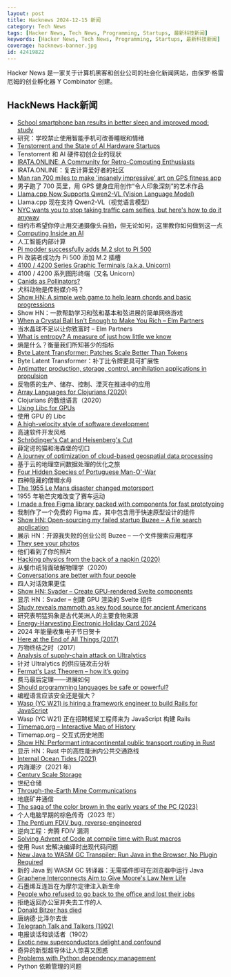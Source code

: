 ```yaml
---
layout: post
title: Hacknews 2024-12-15 新闻
category: Tech News
tags: [Hacker News, Tech News, Programming, Startups, 最新科技新闻]
keywords: [Hacker News, Tech News, Programming, Startups, 最新科技新闻]
coverage: hacknews-banner.jpg
id: 42419822
---
```


Hacker News 是一家关于计算机黑客和创业公司的社会化新闻网站，由保罗·格雷厄姆的创业孵化器 Y Combinator 创建。

## HackNews Hack新闻

- [School smartphone ban results in better sleep and improved mood: study](https://www.york.ac.uk/news-and-events/news/2024/research/school-smartphone-ban-better-sleep/)
- 研究：学校禁止使用智能手机可改善睡眠和情绪
- [Tenstorrent and the State of AI Hardware Startups](https://irrationalanalysis.substack.com/p/tenstorrent-and-the-state-of-ai-hardware)
- Tenstorrent 和 AI 硬件初创企业的现状
- [IRATA.ONLINE: A Community for Retro-Computing Enthusiasts](https://irata.online/)
- IRATA.ONLINE：复古计算爱好者的社区
- [Man ran 700 miles to make 'insanely impressive' art on GPS fitness app](https://www.washingtonpost.com/lifestyle/2024/12/02/strava-art-run-toronto-mccabe/)
- 男子跑了 700 英里，用 GPS 健身应用创作“令人印象深刻”的艺术作品
- [Llama.cpp Now Supports Qwen2-VL (Vision Language Model)](https://github.com/ggerganov/llama.cpp/pull/10361)
- Llama.cpp 现在支持 Qwen2-VL（视觉语言模型）
- [NYC wants you to stop taking traffic cam selfies, but here's how to do it anyway](https://www.pcmag.com/articles/nyc-wants-you-to-stop-taking-traffic-cam-selfies-but-heres-how-to-do-it)
- 纽约市希望你停止用交通摄像头自拍，但无论如何，这里教你如何做到这一点
- [Computing Inside an AI](https://willwhitney.com/computing-inside-ai.html)
- 人工智能内部计算
- [Pi modder successfully adds M.2 slot to Pi 500](https://www.jeffgeerling.com/blog/2024/pi-modder-successfully-adds-m2-slot-pi-500)
- Pi 改装者成功为 Pi 500 添加 M.2 插槽
- [4100 / 4200 Series Graphic Terminals (a.k.a. Unicorn)](https://vintagetek.org/4100-4200-series-graphic-terminals-aka-unicorn/)
- 4100 / 4200 系列图形终端（又名 Unicorn）
- [Canids as Pollinators?](https://esajournals.onlinelibrary.wiley.com/doi/10.1002/ecy.4470)
- 犬科动物是传粉媒介吗？
- [Show HN: A simple web game to help learn chords and basic progressions](https://chords.yottanami.com/)
- Show HN：一款帮助学习和弦和基本和弦进展的简单网络游戏
- [When a Crystal Ball Isn't Enough to Make You Rich – Elm Partners](https://elmwealth.com/crystal-ball/)
- 当水晶球不足以让你致富时 – Elm Partners
- [What is entropy? A measure of just how little we know](https://www.quantamagazine.org/what-is-entropy-a-measure-of-just-how-little-we-really-know-20241213/)
- 熵是什么？衡量我们所知甚少的指标
- [Byte Latent Transformer: Patches Scale Better Than Tokens](https://ai.meta.com/research/publications/byte-latent-transformer-patches-scale-better-than-tokens/?_fb_noscript=1)
- Byte Latent Transformer：补丁比令牌更具可扩展性
- [Antimatter production, storage, control, annihilation applications in propulsion](https://www.sciencedirect.com/science/article/pii/S2666202724004518)
- 反物质的生产、储存、控制、湮灭在推进中的应用
- [Array Languages for Clojurians (2020)](http://www.appliedscience.studio/articles/array-programming-for-clojurists.html)
- Clojurians 的数组语言（2020）
- [Using Libc for GPUs](https://libc.llvm.org/gpu/using.html)
- 使用 GPU 的 Libc
- [A high-velocity style of software development](https://mihaiolteanu.me/interactive-dev)
- 高速软件开发风格
- [Schrödinger's Cat and Heisenberg's Cut](https://jimbaggott.substack.com/p/schrodingers-cat-and-heisenbergs)
- 薛定谔的猫和海森堡的切口
- [A journey of optimization of cloud-based geospatial data processing](https://blog.terrafloww.com/efficient-cloud-native-raster-data-access-an-alternative-to-rasterio-gdal/)
- 基于云的地理空间数据处理的优化之旅
- [Four Hidden Species of Portuguese Man-O'-War](https://crookedtimber.org/2024/11/11/occasional-paper-four-hidden-species-of-portuguese-man-o-war/)
- 四种隐藏的僧帽水母
- [The 1955 Le Mans disaster changed motorsport](https://www.essesmag.com/articles/racings-deadliest-day)
- 1955 年勒芒灾难改变了赛车运动
- [I made a free Figma library packed with components for fast prototyping](https://veryfront.com/figma-kit)
- 我制作了一个免费的 Figma 库，其中包含用于快速原型设计的组件
- [Show HN: Open-sourcing my failed startup Buzee – A file search application](https://github.com/gsidhu/buzee-tauri)
- 展示 HN：开源我失败的创业公司 Buzee – 一个文件搜索应用程序
- [They see your photos](https://theyseeyourphotos.com/)
- 他们看到了你的照片
- [Hacking physics from the back of a napkin (2020)](https://hapax.github.io/physics/teaching/hacks/napkin-hacks/)
- 从餐巾纸背面破解物理学（2020）
- [Conversations are better with four people](https://www.thetimes.com/article/why-conversations-are-better-with-four-people-zhxbsg06s)
- 四人对话效果更佳
- [Show HN: Svader – Create GPU-rendered Svelte components](https://github.com/sockmaster27/svader)
- 显示 HN：Svader – 创建 GPU 渲染的 Svelte 组件
- [Study reveals mammoth as key food source for ancient Americans](https://www.uaf.edu/news/study-reveals-mammoth-as-key-food-source-for-ancient-americans.php)
- 研究表明猛犸象是古代美洲人的主要食物来源
- [Energy-Harvesting Electronic Holiday Card 2024](https://www.keacher.com/xmas24/)
- 2024 年能量收集电子节日贺卡
- [Here at the End of All Things (2017)](https://longreads.com/2017/08/24/fantasy-maps-game-of-thrones/)
- 万物终结之时（2017）
- [Analysis of supply-chain attack on Ultralytics](https://blog.pypi.org/posts/2024-12-11-ultralytics-attack-analysis/)
- 针对 Ultralytics 的供应链攻击分析
- [Fermat's Last Theorem – how it’s going](https://xenaproject.wordpress.com/2024/12/11/fermats-last-theorem-how-its-going/)
- 费马最后定理——进展如何
- [Should programming languages be safe or powerful?](https://lambdaland.org/posts/2024-11-21_powerful_or_safe_languages/)
- 编程语言应该安全还是强大？
- [Wasp (YC W21) is hiring a framework engineer to build Rails for JavaScript]()
- Wasp (YC W21) 正在招聘框架工程师来为 JavaScript 构建 Rails
- [Timemap.org – Interactive Map of History](https://www.oldmapsonline.org/en/history/regions)
- Timemap.org – 交互式历史地图
- [Show HN: Performant intracontinental public transport routing in Rust](https://github.com/ellenhp/farebox)
- 显示 HN：Rust 中的高性能洲内公共交通路线
- [Internal Ocean Tides (2021)](https://svs.gsfc.nasa.gov/4850)
- 内海潮汐（2021 年）
- [Century Scale Storage](https://lil.law.harvard.edu/century-scale-storage/)
- 世纪仓储
- [Through-the-Earth Mine Communications](https://en.wikipedia.org/wiki/Through-the-earth_mine_communications)
- 地底矿井通信
- [The saga of the color brown in the early years of the PC (2023)](http://nerdlypleasures.blogspot.com/2023/03/the-saga-of-color-brown-in-early-years.html)
- 个人电脑早期的棕色传奇（2023 年）
- [The Pentium FDIV bug, reverse-engineered](https://oldbytes.space/@kenshirriff/113606898880486330)
- 逆向工程：奔腾 FDIV 漏洞
- [Solving Advent of Code at compile time with Rust macros](https://doublefree.bearblog.dev/solving-advent-of-code-at-compile-time-with-rust-macros/)
- 使用 Rust 宏解决编译时出现代码问题
- [New Java to WASM GC Transpiler: Run Java in the Browser, No Plugin Required](https://teavm.org/docs/release-notes/0.11.0.html)
- 新的 Java 到 WASM GC 转译器：无需插件即可在浏览器中运行 Java
- [Graphene Interconnects Aim to Give Moore's Law New Life](https://spectrum.ieee.org/graphene-semiconductor-2670398194)
- 石墨烯互连旨在为摩尔定律注入新生命
- [People who refused to go back to the office and lost their jobs](https://www.wsj.com/lifestyle/careers/remote-work-in-office-return-fired-f81b1c3c)
- 拒绝返回办公室并失去工作的人
- [Donald Bitzer has died](https://computerhistory.org/blog/in-memoriam-donald-bitzer-1934-2024/)
- 唐纳德·比泽尔去世
- [Telegraph Talk and Talkers (1902)](https://books.google.com/books?id=_49JAQAAMAAJ&newbks=1&newbks_redir=0&pg=PA227#v=onepage&q&f=false)
- 电报谈话和谈话者（1902）
- [Exotic new superconductors delight and confound](https://www.quantamagazine.org/exotic-new-superconductors-delight-and-confound-20241206/)
- 奇异的新型超导体让人惊喜又困惑
- [Problems with Python dependency management](https://nielscautaerts.xyz/python-dependency-management-is-a-dumpster-fire.html)
- Python 依赖管理的问题

